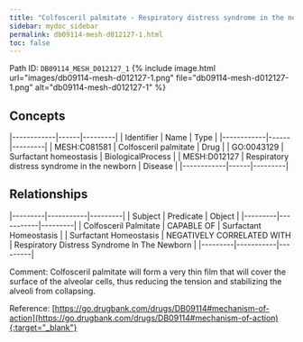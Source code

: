 ```yaml
---
title: "Colfosceril palmitate - Respiratory distress syndrome in the newborn"
sidebar: mydoc_sidebar
permalink: db09114-mesh-d012127-1.html
toc: false 
---
```



Path ID: `DB09114_MESH_D012127_1`
{% include image.html url="images/db09114-mesh-d012127-1.png" file="db09114-mesh-d012127-1.png" alt="db09114-mesh-d012127-1" %}

## Concepts

|------------|------|---------|
| Identifier | Name | Type    |
|------------|------|---------|
| MESH:C081581 | Colfosceril palmitate | Drug |
| GO:0043129 | Surfactant homeostasis | BiologicalProcess |
| MESH:D012127 | Respiratory distress syndrome in the newborn | Disease |
|------------|------|---------|

## Relationships

|---------|-----------|---------|
| Subject | Predicate | Object  |
|---------|-----------|---------|
| Colfosceril Palmitate | CAPABLE OF | Surfactant Homeostasis |
| Surfactant Homeostasis | NEGATIVELY CORRELATED WITH | Respiratory Distress Syndrome In The Newborn |
|---------|-----------|---------|

Comment: Colfosceril palmitate will form a very thin film that will cover the surface of the alveolar cells, thus reducing the tension and stabilizing the alveoli from collapsing.

Reference: [https://go.drugbank.com/drugs/DB09114#mechanism-of-action](https://go.drugbank.com/drugs/DB09114#mechanism-of-action){:target="_blank"}